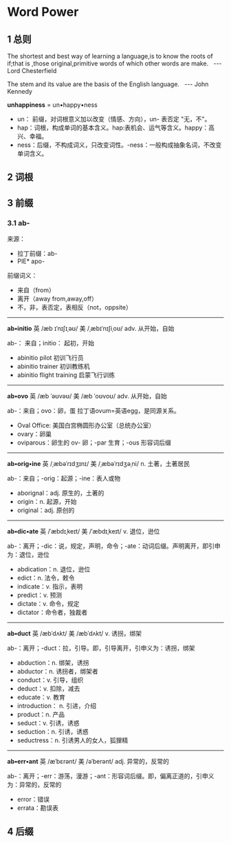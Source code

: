# Word Power
## 1 总则
The shortest and best way of learning a language,is to know the roots of if;that is ,those original,primitive words of which other words are make. &nbsp;&nbsp;--- Lord Chesterfield

The stem and its value are the basis of the English language. &nbsp;&nbsp;--- John Kennedy

**unhappiness** = un&bull;happy&bull;ness
-  un： 前缀，对词根意义加以改变（情感、方向），un- 表否定 "无，不"。
-  hap：词根，构成单词的基本含义。hap:表机会、运气等含义。happy：高兴、幸福。
-  ness：后缀，不构成词义，只改变词性。-ness：一般构成抽象名词，不改变单词含义。



## 2 词根
## 3 前缀
### 3.1 ab-
来源：
- 拉丁前缀：ab-
- PIE* apo-

前缀词义：
- 来自（from）
- 离开（away from,away,off）
- 不，非，表否定，表相反（not，oppsite）
---
**ab&bull;initio**   英 /æb ɪˈnɪʃɪˌəʊ/ 美 /ˌæbɪˈnɪʃiˌoʊ/ adv. 从开始，自始 

ab-： 来自；initio： 起初，开始
- abinitio pilot  初训飞行员
- abinitio trainer 初训教练机
- abinitio flight training 启蒙飞行训练
---
**ab&bull;ovo**   英 /æb ˈəʊvəʊ/ 美 /æb ˈoʊvoʊ/ adv. 从开始，自始 

ab-：来自；ovo：卵，蛋
拉丁语ovum=英语egg，是同源关系。

- Oval Office: 美国白宫椭圆形办公室（总统办公室）
- ovary：卵巢
- oviparous：卵生的 ov- 卵；-par 生育；-ous 形容词后缀
---
**ab&bull;orig&bull;ine**   英 /ˌæbəˈrɪdʒɪnɪ/ 美 /ˌæbəˈrɪdʒəˌni/ n. 土著，土著居民 

ab-：来自；-orig：起源；-ine：表人或物

- aborignal：adj. 原生的，土著的
- origin：n. 起源，开始
- original：adj. 原创的
---
**ab&bull;dic&bull;ate**  英 /ˈæbdɪˌkeɪt/ 美 /ˈæbdɪˌkeɪt/ v. 退位，逊位 

ab-：离开；-dic：说，规定，声明，命令；-ate：动词后缀。声明离开，即引申为：退位，逊位

- abdication：n. 退位，逊位
- edict：n. 法令，敕令
- indicate：v. 指示，表明
- predict：v. 预测
- dictate：v. 命令，规定
- dictator：命令者，独裁者
---
**ab&bull;duct**  英 /æbˈdʌkt/ 美 /æbˈdʌkt/ v. 诱拐，绑架

ab-：离开；-duct：拉，引导。即，引导离开，引申义为：诱拐，绑架

- abduction：n. 绑架，诱拐
- abductor：n. 诱拐者，绑架者
- conduct：v. 引导，组织
- deduct：v. 扣除，减去
- educate：v. 教育
- introduction： n. 引进，介绍
- product：n. 产品
- seduct：v. 引诱，诱惑
- seduction：n. 引诱，诱惑
- seductress：n. 引诱男人的女人，狐狸精
 ---
**ab&bull;err&bull;ant**  英 /æˈbɛrənt/ 美 /əˈberənt/ adj. 异常的，反常的

ab-：离开；-err：游荡，漫游；-ant：形容词后缀。即，偏离正道的，引申义为：异常的，反常的

- error：错误
- errata：勘误表

  
## 4 后缀

